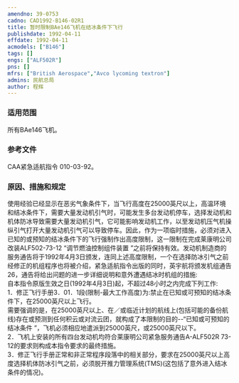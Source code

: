 ```yaml
---
amendno: 39-0753  
cadno: CAD1992-B146-02R1  
title: 暂时限制BAe146飞机在结冰条件下飞行  
publishdate: 1992-04-11  
effdate: 1992-04-11  
acmodels: ["B146"]  
tags: []  
engs: ["ALF502R"]  
pns: []  
mfrs: ["British Aerospace","Avco lycoming textron"]  
admins: 民航总局  
author: 程辉  
---
```

  
### 适用范围  
所有BAe146飞机。  
  
<!--more-->  
### 参考文件  
  CAA紧急适航指令 010-03-92。  
  
### 原因、措施和规定  

  使用经验已经显示在恶劣气象条件下，当飞行高度在25000英尺以上，高温环境和结冰条件下，需要大量发动机引气时，可能发生多台发动机停车，选择发动机和机体防冰导致需要大量发动机引气，它可能影响发动机工作，以至发动机压气机操纵引气打开大量发动机引气可以导致停车。因此，作为一项临时措施，必须对进入已知的或预知的结冰条件下的飞行强制作出高度限制，这一限制在完成莱康明公司改装ALF502-73-12 “调节燃油控制组件装置 ”之前将保持有效。发动机制造商的服务通告将于1992年4月3日颁发，连同上述高度限制，一个在选择防冰引气之前经修正的机组程序也将被介绍，紧急适航指令出版的同时，英宇航将颁发机组通告26，通告将给出问题的进一步详细说明和意外遭遇结冰时机组的措施:  
  自本指令原版生效之日(1992年4月3日)起，不超过48小时之内完成下列工作:  
  1．修正飞行手册3．01．1段(限制-最大工作高度)为:禁止在已知或可预知的结冰条件下，在25000英尺以上飞行。  
  需要强调的是，在25000英尺以上、在／或临近计划的航线上(包括可能的备份航线)存在或预测到任何积云或对流云团，就构成了本限制的目的--“已知或可预知的结冰条件 ”，飞机必须相应地遣派到25000英尺，或25000英尺以下。  
  2．飞机上安装的所有四台发动机均符合莱康明公司紧急服务通告A-ALF502R 73-12的要求则构成本指令要求的最终措施。  
  3．修正飞行手册正常和非正常程序段落中的相关部分，要求在25000英尺以上高度选择机体防冰引气之前，必须脱开推力管理系统(TMS)(这包括了意外进入结冰条件的情况)。  
  

